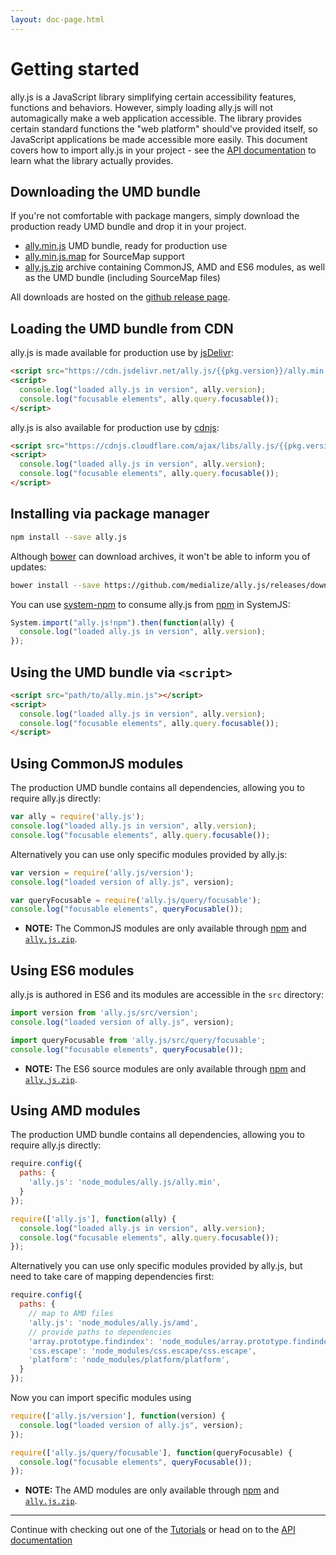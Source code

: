 ```yaml
---
layout: doc-page.html
---
```


# Getting started

ally.js is a JavaScript library simplifying certain accessibility features, functions and behaviors. However, simply loading ally.js will not automagically make a web application accessible. The library provides certain standard functions the "web platform" should've provided itself, so JavaScript applications be made accessible more easily. This document covers how to import ally.js in your project - see the [API documentation](api/README.md) to learn what the library actually provides.


## Downloading the UMD bundle

If you're not comfortable with package mangers, simply download the production ready UMD bundle and drop it in your project.

* <a href="https://github.com/medialize/ally.js/releases/download/{{pkg.version}}/ally.min.js" class="download-file">ally.min.js</a> UMD bundle, ready for production use
* <a href="https://github.com/medialize/ally.js/releases/download/{{pkg.version}}/ally.min.js.map" class="download-file">ally.min.js.map</a> for SourceMap support
* <a href="https://github.com/medialize/ally.js/releases/download/{{pkg.version}}/ally.js.zip" class="download-file">ally.js.zip</a> archive containing CommonJS, AMD and ES6 modules, as well as the UMD bundle (including SourceMap files)

All downloads are hosted on the [github release page](https://github.com/medialize/ally.js/releases).


## Loading the UMD bundle from CDN

ally.js is made available for production use by [jsDelivr](http://www.jsdelivr.com/projects/ally.js):

```html
<script src="https://cdn.jsdelivr.net/ally.js/{{pkg.version}}/ally.min.js"></script>
<script>
  console.log("loaded ally.js in version", ally.version);
  console.log("focusable elements", ally.query.focusable());
</script>
```

ally.js is also available for production use by [cdnjs](https://cdnjs.com/libraries/ally.js):

```html
<script src="https://cdnjs.cloudflare.com/ajax/libs/ally.js/{{pkg.version}}/ally.min.js"></script>
<script>
  console.log("loaded ally.js in version", ally.version);
  console.log("focusable elements", ally.query.focusable());
</script>
```


## Installing via package manager

```sh
npm install --save ally.js
```

Although [bower](http://bower.io/) can download archives, it won't be able to inform you of updates:

```sh
bower install --save https://github.com/medialize/ally.js/releases/download/{{pkg.version}}/ally.js.zip
```

You can use [system-npm](https://github.com/stealjs/system-npm) to consume ally.js from [npm](https://www.npmjs.com/package/ally.js) in SystemJS:

```js
System.import("ally.js!npm").then(function(ally) {
  console.log("loaded ally.js in version", ally.version);
});
```


## Using the UMD bundle via `<script>`

```html
<script src="path/to/ally.min.js"></script>
<script>
  console.log("loaded ally.js in version", ally.version);
  console.log("focusable elements", ally.query.focusable());
</script>
```


## Using CommonJS modules

The production UMD bundle contains all dependencies, allowing you to require ally.js directly:

```js
var ally = require('ally.js');
console.log("loaded ally.js in version", ally.version);
console.log("focusable elements", ally.query.focusable());
```

Alternatively you can use only specific modules provided by ally.js:

```js
var version = require('ally.js/version');
console.log("loaded version of ally.js", version);

var queryFocusable = require('ally.js/query/focusable');
console.log("focusable elements", queryFocusable());
```

* **NOTE:** The CommonJS modules are only available through [npm](https://www.npmjs.com/package/ally.js) and [`ally.js.zip`](https://github.com/medialize/ally.js/releases/download/{{pkg.version}}/ally.js.zip).


## Using ES6 modules

ally.js is authored in ES6 and its modules are accessible in the `src` directory:

```js
import version from 'ally.js/src/version';
console.log("loaded version of ally.js", version);

import queryFocusable from 'ally.js/src/query/focusable';
console.log("focusable elements", queryFocusable());
```

* **NOTE:** The ES6 source modules are only available through [npm](https://www.npmjs.com/package/ally.js) and [`ally.js.zip`](https://github.com/medialize/ally.js/releases/download/{{pkg.version}}/ally.js.zip).


## Using AMD modules

The production UMD bundle contains all dependencies, allowing you to require ally.js directly:

```js
require.config({
  paths: {
    'ally.js': 'node_modules/ally.js/ally.min',
  }
});

require(['ally.js'], function(ally) {
  console.log("loaded ally.js in version", ally.version);
  console.log("focusable elements", ally.query.focusable());
});
```

Alternatively you can use only specific modules provided by ally.js, but need to take care of mapping dependencies first:

```js
require.config({
  paths: {
    // map to AMD files
    'ally.js': 'node_modules/ally.js/amd',
    // provide paths to dependencies
    'array.prototype.findindex': 'node_modules/array.prototype.findindex/index',
    'css.escape': 'node_modules/css.escape/css.escape',
    'platform': 'node_modules/platform/platform',
  }
});
```

Now you can import specific modules using

```js
require(['ally.js/version'], function(version) {
  console.log("loaded version of ally.js", version);
});

require(['ally.js/query/focusable'], function(queryFocusable) {
  console.log("focusable elements", queryFocusable());
});
```

* **NOTE:** The AMD modules are only available through [npm](https://www.npmjs.com/package/ally.js) and [`ally.js.zip`](https://github.com/medialize/ally.js/releases/download/{{pkg.version}}/ally.js.zip).


---

Continue with checking out one of the [Tutorials](tutorials/README.md) or head on to the [API documentation](api/README.md)
